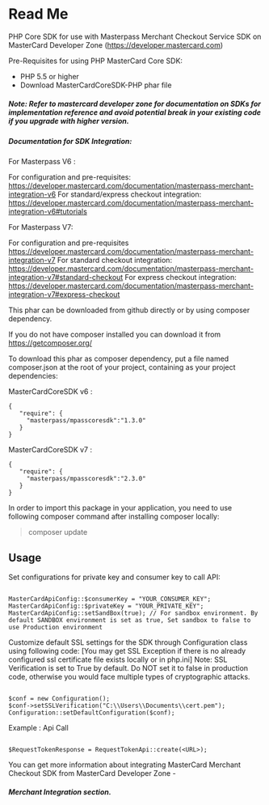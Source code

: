 # Read Me

PHP Core SDK for use with Masterpass Merchant Checkout Service SDK on MasterCard Developer Zone (https://developer.mastercard.com) 

Pre-Requisites for using PHP MasterCard Core SDK:

 *  PHP 5.5 or higher
 *  Download MasterCardCoreSDK-PHP phar file
 
 ##### Note: Refer to mastercard developer zone for documentation on SDKs for implementation reference and avoid potential break in your existing code if you upgrade with higher version.
 
 
##### Documentation for SDK Integration: 

For Masterpass V6 : 

For configuration and pre-requisites: https://developer.mastercard.com/documentation/masterpass-merchant-integration-v6
For standard/express checkout integration: https://developer.mastercard.com/documentation/masterpass-merchant-integration-v6#tutorials

For Masterpass V7:

For configuration and pre-requisites https://developer.mastercard.com/documentation/masterpass-merchant-integration-v7
For standard checkout integration: https://developer.mastercard.com/documentation/masterpass-merchant-integration-v7#standard-checkout 
For express checkout integration: https://developer.mastercard.com/documentation/masterpass-merchant-integration-v7#express-checkout 
 
This phar can be downloaded from github directly or by using composer dependency.
 
 If you do not have composer installed you can download it from https://getcomposer.org/
 
 To download this phar as composer dependency, put a file named composer.json at the root of your project, containing as your project dependencies:
 
 MasterCardCoreSDK v6 :
 ```
 {
    "require": {
      "masterpass/mpasscoresdk":"1.3.0"
    }
 }
```
 MasterCardCoreSDK v7 :
 ```
 {
    "require": {
      "masterpass/mpasscoresdk":"2.3.0"
    }
 }
```

In order to import this package in your application, you need to use following composer command after installing composer locally:

> composer update

## Usage

Set configurations for private key and consumer key to call API: 

```

MasterCardApiConfig::$consumerKey = "YOUR_CONSUMER_KEY";
MasterCardApiConfig::$privateKey = "YOUR_PRIVATE_KEY";
MasterCardApiConfig::setSandBox(true); // For sandbox environment. By default SANDBOX environment is set as true, Set sandbox to false to use Production environment

```

Customize default SSL settings for the SDK through Configuration class using following code: 
[You may get SSL Exception if there is no already configured ssl certificate file exists locally or in php.ini]
Note: SSL Verification is set to True by default. Do NOT set it to false in production code, otherwise you would face multiple types of cryptographic attacks. 

```

$conf = new Configuration();
$conf->setSSLVerification("C:\\Users\\Documents\\cert.pem");
Configuration::setDefaultConfiguration($conf);

```

Example : Api Call

```

$RequestTokenResponse = RequestTokenApi::create(<URL>);

```

You can get more information about integrating MasterCard Merchant Checkout SDK from MasterCard Developer Zone - 
##### Merchant Integration section. 